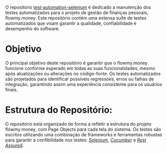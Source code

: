 O repositório [test-automation-selenium](https://github.com/flowmymoney/test-automation-selenium) é dedicado a manutenção dos testes automatizados para o projeto de gestão de finanças pessoais, flowmy.money. Este repositório contém uma extensa suíte de testes automatizados que visam garantir a qualidade, confiabilidade e desempenho do software.

# Objetivo
O principal objetivo deste repositório é garantir que o flowmy.money funcione conforme esperado em todas as suas funcionalidades, mesmo após atualizações ou alterações no código-fonte. Os testes automatizados são projetados para identificar possíveis regressões, erros ou falhas de integração, garantindo assim uma experiência consistente para os usuários finais.

# Estrutura do Repositório:
O repositório está organizado de forma a refletir a estrutura do projeto flowmy.money, com Page Objects para cada tela do sistema. Os testes são escritos utilizando uma combinação de frameworks e ferramentas robustas para garantir a confibilidade nos testes: [_Selenium_](https://www.selenium.dev/), [_Cucumber_](https://cucumber.io/) e [_Rest Assured_](https://rest-assured.io/).
